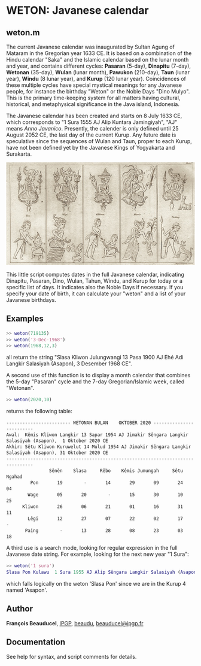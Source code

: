 # WETON: Javanese calendar

## weton.m
The current Javanese calendar was inaugurated by Sultan Agung of Mataram in the Gregorian year 1633 CE. It is based on a combination of the Hindu calendar "Saka" and the Islamic calendar based on the lunar month and year, and contains different cycles: **Pasaran** (5-day), **Dinapitu** (7-day), **Wetonan** (35-day), **Wulan** (lunar month), **Pawukon** (210-day), **Taun** (lunar year), **Windu** (8 lunar year), and **Kurup** (120 lunar year). Coincidences of these multiple cycles have special mystical meanings for any Javanese people, for instance the birthday "Weton" or the Noble Days "Dino Mulyo". This is the primary time-keeping system for all matters having cultural, historical, and metaphysical significance in the Java island, Indonesia.

The Javanese calendar has been created and starts on 8 July 1633 CE, which corresponds to "1 Sura 1555 AJ Alip Kuntara Jamingiyah", "AJ" means _Anno Javanico_. Presently, the calender is only defined until 25 August 2052 CE, the last day of the current Kurup. Any future date is speculative since the sequences of Wulan and Taun, proper to each Kurup, have not been defined yet by the Javanese Kings of Yogyakarta and Surakarta.

![](weton_ex600.jpg)

This little script computes dates in the full Javanese calendar, indicating Dinapitu, Pasaran, Dino, Wulan, Tahun, Windu, and Kurup for today or a specific list of days. It indicates also the Noble Days if necessary. If you specify your date of birth, it can calculate your "weton" and a list of your Javanese birthdays.

## Examples
```matlab
>> weton(719135)
>> weton('3-Dec-1968')
>> weton(1968,12,3)
```
all return the string "Slasa Kliwon Julungwangi 13 Pasa 1900 AJ Ehé Adi Langkir Salasiyah (Asapon),  3 Desember 1968 CE".

A second use of this function is to display a month calendar that combines the 5-day "Pasaran" cycle and the 7-day Gregorian/Islamic week, called "Wetonan".

```matlab
>> weton(2020,10)
```
returns the following table:

```
------------------------ WETONAN BULAN    OKTOBER 2020 -------------------------                    
Awal:  Kêmis Kliwon Langkir 13 Sapar 1954 AJ Jimakir Sêngara Langkir Salasiyah (Asapon),  1 Oktober 2020 CE
Akhir: Sêtu Kliwon Kuruwelut 14 Mulud 1954 AJ Jimakir Sêngara Langkir Salasiyah (Asapon), 31 Oktober 2020 CE
--------------------------------------------------------------------------------                    
                Sênèn    Slasa     Rêbo    Kêmis Jumungah     Sêtu   Ngahad                         
         Pon       19        -       14       29       09       24       04                         
        Wage       05       20        -       15       30       10       25                         
      Kliwon       26       06       21       01       16       31       11                         
        Lêgi       12       27       07       22       02       17        -                         
       Paing        -       13       28       08       23       03       18      
```

A third use is a search mode, looking for regular expression in the full Javanese date string. For example, looking for the next new year "1 Sura":

```matlab
>> weton('1 sura')
Slasa Pon Kulawu  1 Sura 1955 AJ Alip Sêngara Langkir Salasiyah (Asapon), 10 Agustus 2021 CE (SIJI SURA)
```
which falls logically on the weton 'Slasa Pon' since we are in the Kurup 4 named 'Asapon'.

## Author
**François Beauducel**, [IPGP](www.ipgp.fr), [beaudu](https://github.com/beaudu), beauducel@ipgp.fr

## Documentation
See help for syntax, and script comments for details.
